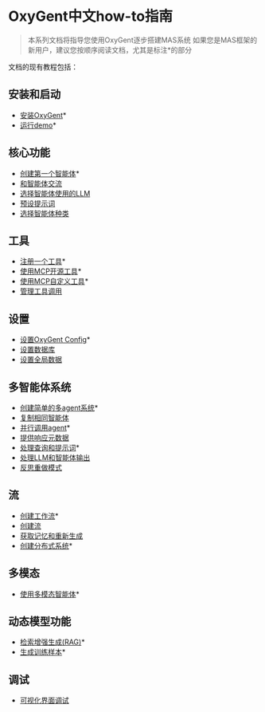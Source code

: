 # OxyGent中文how-to指南
> 本系列文档将指导您使用OxyGent逐步搭建MAS系统
> 如果您是MAS框架的新用户，建议您按顺序阅读文档，尤其是标注*的部分

文档的现有教程包括：

## 安装和启动
+ [安装OxyGent](./0_install.md)*
+ [运行demo](./0_1_demo.md)*

## 核心功能
+ [创建第一个智能体](./1_register_single_agent.md)*
+ [和智能体交流](./1_1_chat_with_agent.md)
+ [选择智能体使用的LLM](./1_2_select_llm.md)
+ [预设提示词](./1_3_select_prompt.md)
+ [选择智能体种类](./1_4_select_agent.md)

## 工具
+ [注册一个工具](./2_register_single_tool.md)*
+ [使用MCP开源工具](./2_3_use_opensource_tools.md)*
+ [使用MCP自定义工具](./2_4_use_mcp_tools.md)*
+ [管理工具调用](./2_2_manage_tools.md)

## 设置
+ [设置OxyGent Config](./3_set_config.md)*
+ [设置数据库](./3_1_set_database.md)
+ [设置全局数据](./3_2_set_global.md)

## 多智能体系统
+ [创建简单的多agent系统](./6_register_multi_agent.md)*
+ [复制相同智能体](./6_1_moa.md)
+ [并行调用agent](./7_parallel.md)*
+ [提供响应元数据](./8_1_trust_mode.md)
+ [处理查询和提示词](./8_update_prompts.md)*
+ [处理LLM和智能体输出](./8_2_handle_output.md)
+ [反思重做模式](./8_3_reflexion.md)

## 流
+ [创建工作流](./9_workflow.md)*
+ [创建流](./9_2_preset_flow.md)
+ [获取记忆和重新生成](./9_1_continue_exec.md)
+ [创建分布式系统](./11_dstributed.md)*

## 多模态
+ [使用多模态智能体](./10_multimodal.md)*

## 动态模型功能
+ [检索增强生成(RAG)](./12_rag.md)*
+ [生成训练样本](./13_training.md)*

## 调试
+ [可视化界面调试](./14_debugging.md)